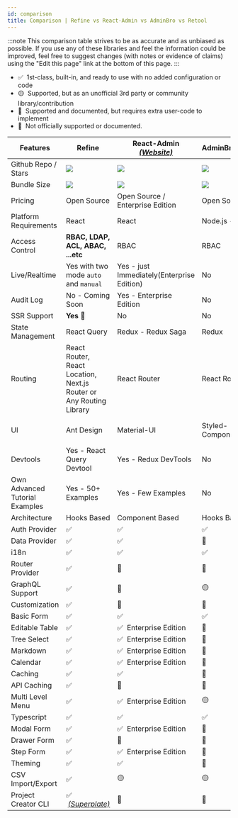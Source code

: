 ```yaml
---
id: comparison
title: Comparison | Refine vs React-Admin vs AdminBro vs Retool
---
```


:::note
This comparison table strives to be as accurate and as unbiased as possible. If you use any of these libraries and feel the information could be improved, feel free to suggest changes (with notes or evidence of claims) using the "Edit this page" link at the bottom of this page.
:::

-   ✅ &nbsp;1st-class, built-in, and ready to use with no added configuration or code
-   🟡 &nbsp;Supported, but as an unofficial 3rd party or community library/contribution
-   🔶 &nbsp;Supported and documented, but requires extra user-code to implement
-   🛑 &nbsp;Not officially supported or documented.

| Features                       | Refine                                                              | React-Admin [_(Website)_][react-admin]     | AdminBro[_(Website)_][adminjs]   | Retool[_(Website)_][retool]     |
| ------------------------------ | ------------------------------------------------------------------- | ------------------------------------------ | -------------------------------- | ------------------------------- |
| Github Repo / Stars            | [![][stars-refine]][gh-refine]                                      | [![][stars-react-admin]][gh-react-admin]   | [![][stars-adminjs]][gh-adminjs] | -                               |
| Bundle Size                    | [![][bp-refine]][bpl-refine]                                        | [![][bp-react-admin]][bpl-react-admin]     | [![][bp-adminjs]][bpl-adminjs]   | -                               |
| Pricing                        | Open Source                                                         | Open Source / Enterprise Edition           | Open Source                      | [_Pricing_][retool-pricing]     |
| Platform Requirements          | React                                                               | React                                      | Node.js - React                  | Cloud / Self-hosted             |
| Access Control                 | **RBAC, LDAP, ACL, ABAC, ...etc**                                   | RBAC                                       | RBAC                             | RBAC                            |
| Live/Realtime                  | Yes with two mode `auto` and `manual`                               | Yes - just Immediately(Enterprise Edition) | No                               | No                              |
| Audit Log                      | No - Coming Soon                                                    | Yes - Enterprise Edition                   | No                               | Yes                             |
| SSR Support                    | **Yes** 🚀                                                           | No                                         | No                               | No                              |
| State Management               | React Query                                                         | Redux - Redux Saga                         | Redux                            | -                               |
| Routing                        | React Router, React Location, Next.js Router or Any Routing Library | React Router                               | React Router                     | -                               |
| UI                             | Ant Design                                                          | Material-UI                                | Styled-Components                | Own Design Model(drag-and-drop) |
| Devtools                       | Yes - React Query Devtool                                           | Yes - Redux DevTools                       | No                               | No                              |
| Own Advanced Tutorial Examples | Yes - 50+ Examples                                                  | Yes - Few Examples                         | No                               | No                              |
| Architecture                   | Hooks Based                                                         | Component Based                            | Hooks Based                      | -                               |
| Auth Provider                  | ✅                                                                   | ✅                                          | ✅                                | ✅                               |
| Data Provider                  | ✅                                                                   | ✅                                          | 🔶                                | ✅                               |
| i18n                           | ✅                                                                   | ✅                                          | ✅                                | -                               |
| Router Provider                | ✅                                                                   | 🛑                                          | 🛑                                | -                               |
| GraphQL Support                | ✅                                                                   | 🔶                                          | 🟡                                | ✅                               |
| Customization                  | ✅                                                                   | 🔶                                          | 🔶                                | 🛑                               |
| Basic Form                     | ✅                                                                   | ✅                                          | ✅                                | ✅                               |
| Editable Table                 | ✅                                                                   | ✅ &nbsp;Enterprise Edition                 | 🛑                                | ✅                               |
| Tree Select                    | ✅                                                                   | ✅ &nbsp;Enterprise Edition                 | 🛑                                | 🛑                               |
| Markdown                       | ✅                                                                   | ✅ &nbsp;Enterprise Edition                 | 🛑                                | ✅                               |
| Calendar                       | ✅                                                                   | ✅ &nbsp;Enterprise Edition                 | 🛑                                | ✅                               |
| Caching                        | ✅                                                                   | ✅                                          | 🛑                                | 🛑                               |
| API Caching                    | ✅                                                                   | 🛑                                          | 🛑                                | 🛑                               |
| Multi Level Menu               | ✅                                                                   | ✅ &nbsp;Enterprise Edition                 | 🟡                                | ✅                               |
| Typescript                     | ✅                                                                   | ✅                                          | ✅                                | -                               |
| Modal Form                     | ✅                                                                   | ✅ &nbsp;Enterprise Edition                 | 🛑                                | ✅                               |
| Drawer Form                    | ✅                                                                   | 🔶                                          | 🛑                                | 🛑                               |
| Step Form                      | ✅                                                                   | ✅ &nbsp;Enterprise Edition                 | 🛑                                | 🛑                               |
| Theming                        | ✅                                                                   | ✅                                          | 🔶                                | ✅                               |
| CSV Import/Export              | ✅                                                                   | 🟡                                          | 🟡                                | ✅                               |
| Project Creator CLI            | ✅ &nbsp;[_(Superplate)_][pankod-superplate]                         | 🛑                                          | 🛑                                | 🛑                               |

<!-- -->

[stars-refine]: https://img.shields.io/github/stars/pankod/refine?label=%F0%9F%8C%9F
[gh-refine]: https://github.com/refinedev/refine
[bpl-refine]: https://bundlephobia.com/result?p=@pankod/refine
[bp-refine]: https://badgen.net/bundlephobia/minzip/@pankod/refine?label=💾
[pankod-superplate]: https://pankod.github.io/superplate/

<!-- -->

<!-- -->

[react-admin]: https://marmelab.com/react-admin/
[react-enterprise]: https://marmelab.com/ra-enterprise/
[stars-react-admin]: https://img.shields.io/github/stars/marmelab/react-admin?label=%F0%9F%8C%9F
[gh-react-admin]: https://github.com/marmelab/react-admin
[bpl-react-admin]: https://bundlephobia.com/result?p=react-admin
[bp-react-admin]: https://badgen.net/bundlephobia/minzip/react-admin?label=💾

<!-- -->

<!-- -->

[adminjs]: https://adminbro.com/index.html
[stars-adminjs]: https://img.shields.io/github/stars/SoftwareBrothers/adminjs?label=%F0%9F%8C%9F
[gh-adminjs]: https://github.com/SoftwareBrothers/adminjs
[bpl-adminjs]: https://bundlephobia.com/result?p=admin-bro
[bp-adminjs]: https://badgen.net/bundlephobia/minzip/admin-bro?label=💾

<!-- -->

<!-- -->

[retool]: https://retool.com/
[retool-pricing]: https://retool.com/pricing/

<!-- -->
